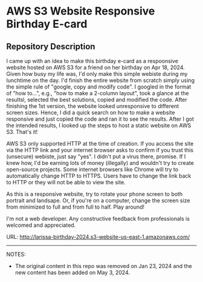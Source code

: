 # AWS S3 Website Responsive Birthday E-card

## Repository Description

I came up with an idea to make this birthday e-card as a respoonsive website hosted on AWS S3 for a friend on her birthday on Apr 18, 2024. Given how busy my life was, I'd only make this simple webiste during my lunchtime on the day. I'd finish the entire website from scratch simply using the simple rule of "google, copy and modify code". I googled in the format of "how to...", e.g., "how to make a 2-column layout", took a glance at the resultsl, selected the best solutions, copied and modified the code. After finishing the 1st version, the website looked unresponsive to different screen sizes. Hence, I did a quick search on how to make a website responsive and just copied the code and ran it to see the results. After I got the intended results, I looked up the steps to host a static website on AWS S3. That's it! 

AWS S3 only supported HTTP at the time of creation. If you access the site via the HTTP link and your internet browser asks to confirm if you trust this (unsecure) webiste, just say "yes". I didn't put a virus there, promise. If I knew how, I'd be earning lots of money (illegally) and wouldn't try to create open-source projects. Some internet browsers like Chrome will try to automatically change HTTP to HTTPS. Users have to change the link back to HTTP or they will not be able to view the site. 

As this is a responsive website, try to rotate your phone screen to both portrait and landsape. Or, if you're on a computer, change the screen size from minimized to full and from full to half. Play around! 

I'm not a web developer. Any constructive feedback from professionals is welcomed and appreciated. 

URL: http://larissa-birthday-2024.s3-website-us-east-1.amazonaws.com/

---
NOTES:
- The original content in this repo was removed on Jan 23, 2024 and the new content has been added on May 3, 2024. 
